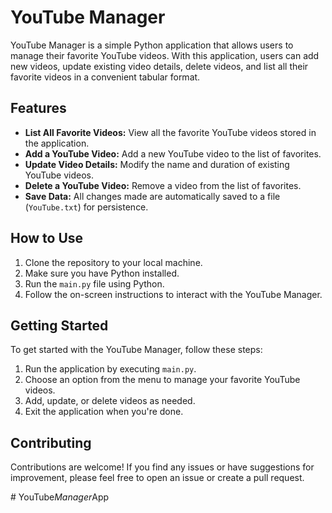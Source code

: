 # YouTube Manager

YouTube Manager is a simple Python application that allows users to manage their favorite YouTube videos. With this application, users can add new videos, update existing video details, delete videos, and list all their favorite videos in a convenient tabular format.

## Features

- **List All Favorite Videos:** View all the favorite YouTube videos stored in the application.
- **Add a YouTube Video:** Add a new YouTube video to the list of favorites.
- **Update Video Details:** Modify the name and duration of existing YouTube videos.
- **Delete a YouTube Video:** Remove a video from the list of favorites.
- **Save Data:** All changes made are automatically saved to a file (`YouTube.txt`) for persistence.

## How to Use

1. Clone the repository to your local machine.
2. Make sure you have Python installed.
3. Run the `main.py` file using Python.
4. Follow the on-screen instructions to interact with the YouTube Manager.

## Getting Started

To get started with the YouTube Manager, follow these steps:

1. Run the application by executing `main.py`.
2. Choose an option from the menu to manage your favorite YouTube videos.
3. Add, update, or delete videos as needed.
4. Exit the application when you're done.

## Contributing

Contributions are welcome! If you find any issues or have suggestions for improvement, please feel free to open an issue or create a pull request. 

#   Y o u T u b e _ M a n a g e r _ A p p  
 